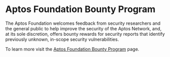 # Aptos Foundation Bounty Program

The Aptos Foundation welcomes feedback from security researchers and the general public to help improve the security of the Aptos Network, and, at its sole discretion, offers bounty rewards for security reports that identify previously unknown, in-scope security vulnerabilities.

To learn more visit the [Aptos Foundation Bounty Program](https://hackenproof.com/aptos-labs/aptos-network) page.
